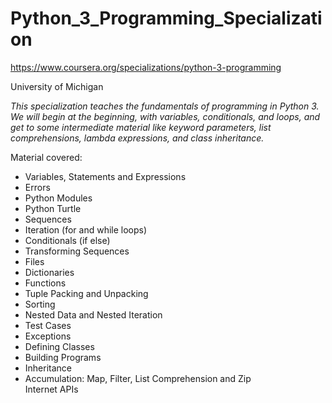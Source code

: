 # Python_3_Programming_Specialization

https://www.coursera.org/specializations/python-3-programming

University of Michigan

<i>This specialization teaches the fundamentals of programming in Python 3. We will begin at the beginning, with variables, conditionals, and loops, and get to some intermediate material like keyword parameters, list comprehensions, lambda expressions, and class inheritance.</i>

Material covered:
<ul>
  <li>Variables, Statements and Expressions</li>
  <li>Errors</li>
  <li>Python Modules</li>
  <li>Python Turtle</li>
  <li>Sequences</li>
  <li>Iteration (for and while loops)</li>
  <li>Conditionals (if else)</li>
  <li>Transforming Sequences</li>
  <li>Files</li>
  <li>Dictionaries</li>
  <li>Functions</li>
  <li>Tuple Packing and Unpacking</li>
  <li>Sorting</li>
  <li>Nested Data and Nested Iteration</li>
  <li>Test Cases</li>
  <li>Exceptions</li>
  <li>Defining Classes</li>
  <li>Building Programs</li>
  <li>Inheritance</li>
  <li>Accumulation: Map, Filter, List Comprehension and Zip</li
  <li>Internet APIs</li>
</ul>
